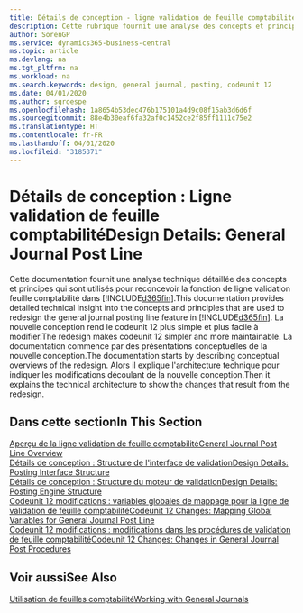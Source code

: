 ```yaml
---
title: Détails de conception - ligne validation de feuille comptabilité | Microsoft Docs
description: Cette rubrique fournit une analyse des concepts et principes qui sont utilisés pour reconcevoir la fonction de ligne validation feuille comptabilité dans Business Central.
author: SorenGP
ms.service: dynamics365-business-central
ms.topic: article
ms.devlang: na
ms.tgt_pltfrm: na
ms.workload: na
ms.search.keywords: design, general journal, posting, codeunit 12
ms.date: 04/01/2020
ms.author: sgroespe
ms.openlocfilehash: 1a8654b53dec476b175101a4d9c08f15ab3d6d6f
ms.sourcegitcommit: 88e4b30eaf6fa32af0c1452ce2f85ff1111c75e2
ms.translationtype: HT
ms.contentlocale: fr-FR
ms.lasthandoff: 04/01/2020
ms.locfileid: "3185371"
---
```

# <a name="design-details-general-journal-post-line"></a><span data-ttu-id="64c8e-103">Détails de conception : Ligne validation de feuille comptabilité</span><span class="sxs-lookup"><span data-stu-id="64c8e-103">Design Details: General Journal Post Line</span></span>
<span data-ttu-id="64c8e-104">Cette documentation fournit une analyse technique détaillée des concepts et principes qui sont utilisés pour reconcevoir la fonction de ligne validation feuille comptabilité dans [!INCLUDE[d365fin](includes/d365fin_md.md)].</span><span class="sxs-lookup"><span data-stu-id="64c8e-104">This documentation provides detailed technical insight into the concepts and principles that are used to redesign the general journal posting line feature in [!INCLUDE[d365fin](includes/d365fin_md.md)].</span></span> <span data-ttu-id="64c8e-105">La nouvelle conception rend le codeunit 12 plus simple et plus facile à modifier.</span><span class="sxs-lookup"><span data-stu-id="64c8e-105">The redesign makes codeunit 12 simpler and more maintainable.</span></span> <span data-ttu-id="64c8e-106">La documentation commence par des présentations conceptuelles de la nouvelle conception.</span><span class="sxs-lookup"><span data-stu-id="64c8e-106">The documentation starts by describing conceptual overviews of the redesign.</span></span> <span data-ttu-id="64c8e-107">Alors il explique l'architecture technique pour indiquer les modifications découlant de la nouvelle conception.</span><span class="sxs-lookup"><span data-stu-id="64c8e-107">Then it explains the technical architecture to show the changes that result from the redesign.</span></span>  

## <a name="in-this-section"></a><span data-ttu-id="64c8e-108">Dans cette section</span><span class="sxs-lookup"><span data-stu-id="64c8e-108">In This Section</span></span>  
[<span data-ttu-id="64c8e-109">Aperçu de la ligne validation de feuille comptabilité</span><span class="sxs-lookup"><span data-stu-id="64c8e-109">General Journal Post Line Overview</span></span>](design-details-general-journal-post-line-overview.md)  
[<span data-ttu-id="64c8e-110">Détails de conception : Structure de l'interface de validation</span><span class="sxs-lookup"><span data-stu-id="64c8e-110">Design Details: Posting Interface Structure</span></span>](design-details-posting-interface-structure.md)  
[<span data-ttu-id="64c8e-111">Détails de conception : Structure du moteur de validation</span><span class="sxs-lookup"><span data-stu-id="64c8e-111">Design Details: Posting Engine Structure</span></span>](design-details-posting-engine-structure.md)  
[<span data-ttu-id="64c8e-112">Codeunit 12 modifications : variables globales de mappage pour la ligne de validation de feuille comptabilité</span><span class="sxs-lookup"><span data-stu-id="64c8e-112">Codeunit 12 Changes: Mapping Global Variables for General Journal Post Line</span></span>](design-details-codeunit-12-changes-mapping-global-variables-for-general-journal-post-line.md)  
[<span data-ttu-id="64c8e-113">Codeunit 12 modifications : modifications dans les procédures de validation de feuille comptabilité</span><span class="sxs-lookup"><span data-stu-id="64c8e-113">Codeunit 12 Changes: Changes in General Journal Post Procedures</span></span>](design-details-codeunit-12-changes-changes-in-general-journal-post-procedures.md)  

## <a name="see-also"></a><span data-ttu-id="64c8e-114">Voir aussi</span><span class="sxs-lookup"><span data-stu-id="64c8e-114">See Also</span></span>  
[<span data-ttu-id="64c8e-115">Utilisation de feuilles comptabilité</span><span class="sxs-lookup"><span data-stu-id="64c8e-115">Working with General Journals</span></span>](ui-work-general-journals.md)
